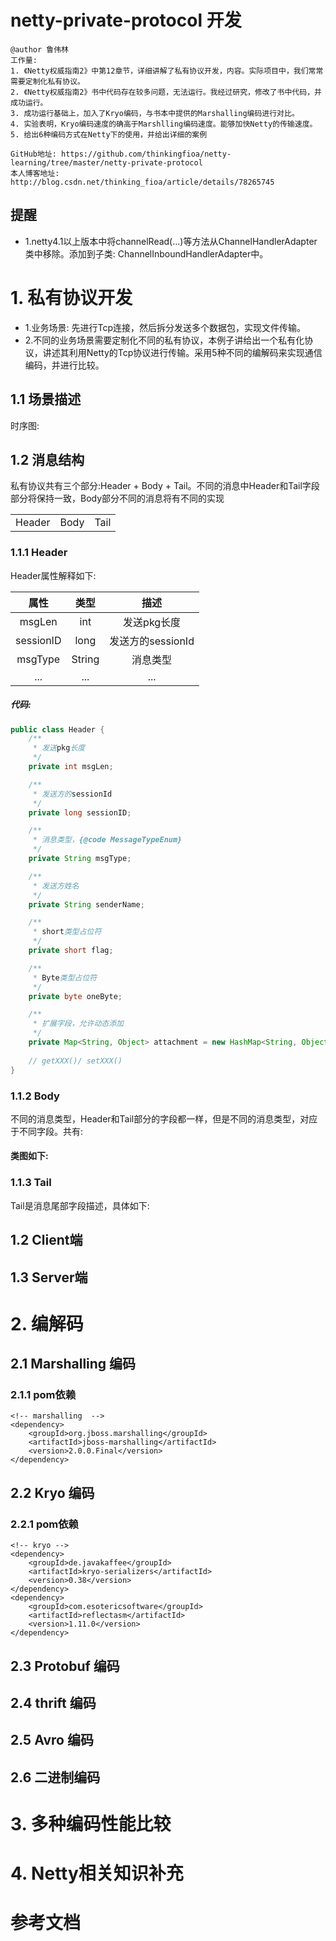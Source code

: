 # netty-private-protocol 开发
```
@author 鲁伟林
工作量:
1. 《Netty权威指南2》中第12章节，详细讲解了私有协议开发，内容。实际项目中，我们常常需要定制化私有协议。
2. 《Netty权威指南2》书中代码存在较多问题，无法运行。我经过研究，修改了书中代码，并成功运行。
3. 成功运行基础上，加入了Kryo编码，与书本中提供的Marshalling编码进行对比。
4. 实验表明，Kryo编码速度的确高于Marshlling编码速度。能够加快Netty的传输速度。
5. 给出6种编码方式在Netty下的使用，并给出详细的案例

GitHub地址: https://github.com/thinkingfioa/netty-learning/tree/master/netty-private-protocol
本人博客地址: http://blog.csdn.net/thinking_fioa/article/details/78265745
```

## 提醒
- 1.netty4.1以上版本中将channelRead(...)等方法从ChannelHandlerAdapter类中移除。添加到子类: ChannelInboundHandlerAdapter中。

# 1. 私有协议开发
- 1.业务场景: 先进行Tcp连接，然后拆分发送多个数据包，实现文件传输。
- 2.不同的业务场景需要定制化不同的私有协议，本例子讲给出一个私有化协议，讲述其利用Netty的Tcp协议进行传输。采用5种不同的编解码来实现通信编码，并进行比较。

## 1.1 场景描述
时序图:

## 1.2 消息结构
私有协议共有三个部分:Header + Body + Tail。不同的消息中Header和Tail字段部分将保持一致，Body部分不同的消息将有不同的实现

|||| 
|:---:|:---:|:---:|
|Header|Body|Tail|

### 1.1.1 Header
Header属性解释如下:

|属性|类型|描述|
|:---:|:---:|:---:|
|msgLen|int|发送pkg长度|
|sessionID|long|发送方的sessionId|
|msgType|String|消息类型|
|...|...|...|

##### 代码:
```java
public class Header {
    /**
     * 发送pkg长度
     */
    private int msgLen;

    /**
     * 发送方的sessionId
     */
    private long sessionID;

    /**
     * 消息类型，{@code MessageTypeEnum}
     */
    private String msgType;

    /**
     * 发送方姓名
     */
    private String senderName;

    /**
     * short类型占位符
     */
    private short flag;

    /**
     * Byte类型占位符
     */
    private byte oneByte;

    /**
     * 扩展字段，允许动态添加
     */
    private Map<String, Object> attachment = new HashMap<String, Object>();
    
    // getXXX()/ setXXX()
}
```

### 1.1.2 Body
不同的消息类型，Header和Tail部分的字段都一样，但是不同的消息类型，对应于不同字段。共有:

#### 类图如下:

### 1.1.3 Tail
Tail是消息尾部字段描述，具体如下:

## 1.2 Client端

## 1.3 Server端

# 2. 编解码

## 2.1 Marshalling 编码

### 2.1.1 pom依赖
```
<!-- marshalling  -->
<dependency>
    <groupId>org.jboss.marshalling</groupId>
    <artifactId>jboss-marshalling</artifactId>
    <version>2.0.0.Final</version>
</dependency>
```

## 2.2 Kryo 编码

### 2.2.1 pom依赖
```
<!-- kryo -->
<dependency>
    <groupId>de.javakaffee</groupId>
    <artifactId>kryo-serializers</artifactId>
    <version>0.38</version>
</dependency>
<dependency>
    <groupId>com.esotericsoftware</groupId>
    <artifactId>reflectasm</artifactId>
    <version>1.11.0</version>
</dependency>
```

## 2.3 Protobuf 编码

## 2.4 thrift 编码

## 2.5 Avro 编码

## 2.6 二进制编码

# 3. 多种编码性能比较

# 4. Netty相关知识补充


# 参考文档
